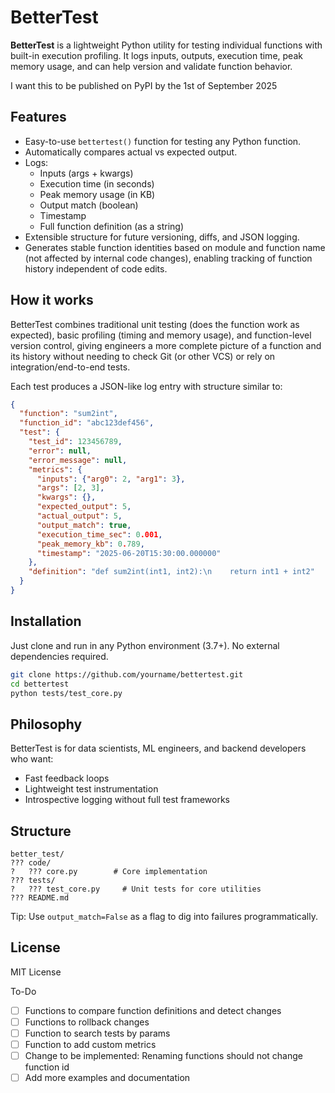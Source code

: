 # BetterTest

**BetterTest** is a lightweight Python utility for testing individual functions with built-in execution profiling. It logs inputs, outputs, execution time, peak memory usage, and can help version and validate function behavior.

I want this to be published on PyPI by the 1st of September 2025
## Features

- Easy-to-use `bettertest()` function for testing any Python function.
- Automatically compares actual vs expected output.
- Logs:
  - Inputs (args + kwargs)
  - Execution time (in seconds)
  - Peak memory usage (in KB)
  - Output match (boolean)
  - Timestamp
  - Full function definition (as a string)
- Extensible structure for future versioning, diffs, and JSON logging.
- Generates stable function identities based on module and function name (not affected by internal code changes), enabling tracking of function history independent of code edits.

## How it works

BetterTest combines traditional unit testing (does the function work as expected), basic profiling (timing and memory usage), and function-level version control, giving engineers a more complete picture of a function and its history without needing to check Git (or other VCS) or rely on integration/end-to-end tests.

Each test produces a JSON-like log entry with structure similar to:

```json
{
  "function": "sum2int",
  "function_id": "abc123def456",
  "test": {
    "test_id": 123456789,
    "error": null,
    "error_message": null,
    "metrics": {
      "inputs": {"arg0": 2, "arg1": 3},
      "args": [2, 3],
      "kwargs": {},
      "expected_output": 5,
      "actual_output": 5,
      "output_match": true,
      "execution_time_sec": 0.001,
      "peak_memory_kb": 0.789,
      "timestamp": "2025-06-20T15:30:00.000000"
    },
    "definition": "def sum2int(int1, int2):\n    return int1 + int2"
  }
}
```

## Installation

Just clone and run in any Python environment (3.7+). No external dependencies required.

```bash
git clone https://github.com/yourname/bettertest.git
cd bettertest
python tests/test_core.py
```

## Philosophy

BetterTest is for data scientists, ML engineers, and backend developers who want:

- Fast feedback loops
- Lightweight test instrumentation
- Introspective logging without full test frameworks

## Structure

```
better_test/
??? code/
?   ??? core.py        # Core implementation
??? tests/
?   ??? test_core.py     # Unit tests for core utilities
??? README.md
```

Tip: Use `output_match=False` as a flag to dig into failures programmatically.

## License

MIT License

To-Do
- [ ] Functions to compare function definitions and detect changes
- [ ] Functions to rollback changes 
- [ ] Function to search tests by params
- [ ] Function to add custom metrics
- [ ] Change to be implemented: Renaming functions should not change function id
- [ ] Add more examples and documentation
